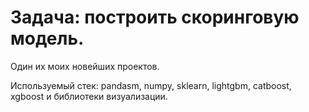 # Задача: построить скоринговую модель.
Один их моих новейших проектов.

Используемый стек: pandasm, numpy, sklearn, lightgbm, catboost, xgboost и библиотеки визуализации.
